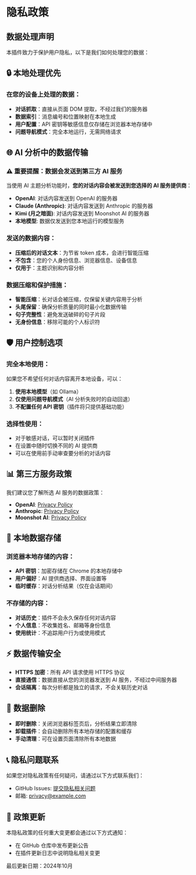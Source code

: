 # 隐私政策

## 数据处理声明

本插件致力于保护用户隐私，以下是我们如何处理您的数据：

## 🔒 本地处理优先

### 在您的设备上处理的数据：
- **对话抓取**：直接从页面 DOM 提取，不经过我们的服务器
- **数据索引**：消息编号和位置映射在本地生成
- **用户配置**：API 密钥等敏感信息仅存储在浏览器本地存储中
- **问题导航模式**：完全本地运行，无需网络请求

## 🌐 AI 分析中的数据传输

### ⚠️ 重要提醒：数据会发送到第三方 AI 服务

当使用 AI 主题分析功能时，**您的对话内容会被发送到您选择的 AI 服务提供商**：

- **OpenAI**: 对话内容发送到 OpenAI 的服务器
- **Claude (Anthropic)**: 对话内容发送到 Anthropic 的服务器  
- **Kimi (月之暗面)**: 对话内容发送到 Moonshot AI 的服务器
- **本地模型**: 数据仅发送到您本地运行的模型服务

### 发送的数据内容：
- **压缩后的对话文本**：为节省 token 成本，会进行智能压缩
- **不包含**：您的个人身份信息、浏览器信息、设备信息
- **仅用于**：主题识别和内容分析

### 数据压缩和保护措施：
- **智能压缩**：长对话会被压缩，仅保留关键内容用于分析
- **头尾保留**：确保分析质量的同时最小化数据传输
- **句子完整性**：避免发送破碎的句子片段
- **无身份信息**：移除可能的个人标识符

## 🛡️ 用户控制选项

### 完全本地使用：
如果您不希望任何对话内容离开本地设备，可以：
1. **使用本地模型**（如 Ollama）
2. **仅使用问题导航模式**（AI 分析失败时的自动回退）
3. **不配置任何 API 密钥**（插件将只提供基础功能）

### 选择性使用：
- 对于敏感对话，可以暂时关闭插件
- 在设置中随时切换不同的 AI 提供商
- 可以在使用前手动审查要分析的对话内容

## 📊 第三方服务政策

我们建议您了解所选 AI 服务的数据政策：

- **OpenAI**: [Privacy Policy](https://openai.com/privacy/)
- **Anthropic**: [Privacy Policy](https://www.anthropic.com/privacy)
- **Moonshot AI**: [Privacy Policy](https://www.moonshot.cn/privacy)

## 🔐 本地数据存储

### 浏览器本地存储的内容：
- **API 密钥**：加密存储在 Chrome 的本地存储中
- **用户偏好**：AI 提供商选择、界面设置等
- **临时缓存**：对话分析结果（仅在会话期间）

### 不存储的内容：
- **对话历史**：插件不会永久保存任何对话内容
- **个人信息**：不收集姓名、邮箱等身份信息
- **使用统计**：不追踪用户行为或使用模式

## ⚡ 数据传输安全

- **HTTPS 加密**：所有 API 请求使用 HTTPS 协议
- **直接通信**：数据直接从您的浏览器发送到 AI 服务，不经过中间服务器
- **会话隔离**：每次分析都是独立的请求，不会关联历史对话

## 🔄 数据删除

- **即时删除**：关闭浏览器标签页后，分析结果立即清除
- **卸载插件**：会自动删除所有本地存储的配置和缓存
- **手动清理**：可在设置页面清除所有本地数据

## 📞 隐私问题联系

如果您对隐私政策有任何疑问，请通过以下方式联系我们：
- GitHub Issues: [提交隐私相关问题](https://github.com/your-username/ai-conversation-assistant/issues)
- 邮箱: privacy@example.com

## 📄 政策更新

本隐私政策的任何重大变更都会通过以下方式通知：
- 在 GitHub 仓库中发布更新公告
- 在插件更新日志中说明隐私相关变更

最后更新日期：2024年10月